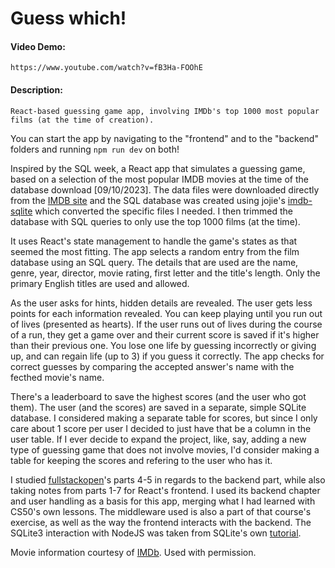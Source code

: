 # Guess which!

#### Video Demo:

    https://www.youtube.com/watch?v=fB3Ha-FOOhE

#### Description:

    React-based guessing game app, involving IMDb's top 1000 most popular films (at the time of creation).

You can start the app by navigating to the "frontend" and to the "backend" folders and running `npm run dev` on both!

Inspired by the SQL week, a React app that simulates a guessing game, based on a selection of the most popular IMDB movies at the time of the database download [09/10/2023]. The data files were downloaded directly from the [IMDB site](https://datasets.imdbws.com) and the SQL database was created using jojie's [imdb-sqlite](https://github.com/jojjeimdb-sqlite) which converted the specific files I needed. I then trimmed the database with SQL queries to only use the top 1000 films (at the time).

It uses React's state management to handle the game's states as that seemed the most fitting. The app selects a random entry from the film database using an SQL query. The details that are used are the name, genre, year, director, movie rating, first letter and the title's length. Only the primary English titles are used and allowed.

As the user asks for hints, hidden details are revealed. The user gets less points for each information revealed. You can keep playing until you run out of lives (presented as hearts). If the user runs out of lives during the course of a run, they get a game over and their current score is saved if it's higher than their previous one. You lose one life by guessing incorrectly or giving up, and can regain life (up to 3) if you guess it correctly. The app checks for correct guesses by comparing the accepted answer's name with the fecthed movie's name.

There's a leaderboard to save the highest scores (and the user who got them). The user (and the scores) are saved in a separate, simple SQLite database. I considered making a separate table for scores, but since I only care about 1 score per user I decided to just have that be a column in the user table. If I ever decide to expand the project, like, say, adding a new type of guessing game that does not involve movies, I'd consider making a table for keeping the scores and refering to the user who has it.

I studied [fullstackopen](https://fullstackopen.com/en/)'s parts 4-5 in regards to the backend part, while also taking notes from parts 1-7 for React's frontend. I used its backend chapter and user handling as a basis for this app, merging what I had learned with CS50's own lessons. The middleware used is also a part of that course's exercise, as well as the way the frontend interacts with the backend. The SQLite3 interaction with NodeJS was taken from SQLite's own [tutorial](https://www.sqlitetutorial.net/sqlite-nodejs/).

Movie information courtesy of [IMDb](https://www.imdb.com). Used with permission.
